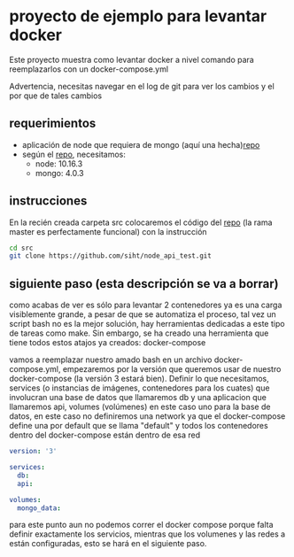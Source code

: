 # proyecto de ejemplo para levantar docker

Este proyecto muestra como levantar docker a nivel comando para reemplazarlos con un docker-compose.yml

Advertencia, necesitas navegar en el log de git para ver los cambios y el por que de tales cambios

## requerimientos

- aplicación de node que requiera de mongo (aquí una hecha)[repo](https://github.com/siht/node_api_test)
- según el [repo](https://github.com/siht/node_api_test), necesitamos:
    - node: 10.16.3
    - mongo: 4.0.3

## instrucciones

En la recién creada carpeta src colocaremos el código del [repo](https://github.com/siht/node_api_test) (la rama master es perfectamente funcional) con la instrucción

```bash
cd src
git clone https://github.com/siht/node_api_test.git
```

## siguiente paso (esta descripción se va a borrar)

como acabas de ver es sólo para levantar 2 contenedores ya es una carga visiblemente grande, a pesar de que se automatiza el proceso, tal vez un script bash no es la mejor solución, hay herramientas dedicadas a este tipo de tareas como make. Sin embargo, se ha creado una herramienta que tiene todos estos atajos ya creados: docker-compose

vamos a reemplazar nuestro amado bash en un archivo docker-compose.yml, empezaremos por la versión que queremos usar de nuestro docker-compose (la versión 3 estará bien).
Definir lo que necesitamos, services (o instancias de imágenes, contenedores para los cuates) que involucran una base de datos que llamaremos db y una aplicacion que llamaremos api, volumes (volúmenes) en este caso uno para la base de datos, en este caso no definiremos una network ya que el docker-compose define una por default que se llama "default" y todos los contenedores dentro del docker-compose están dentro de esa red

```yml
version: '3'

services:
  db:
  api:

volumes:
  mongo_data:
```

para este punto aun no podemos correr el docker compose porque falta definir exactamente los servicios, mientras que los volumenes y las redes a están configuradas, esto se hará en el siguiente paso.